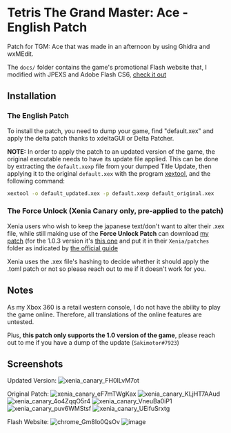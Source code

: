 # Tetris The Grand Master: Ace - English Patch

Patch for TGM: Ace that was made in an afternoon by using Ghidra and wxMEdit.

The `docs/` folder contains the game's promotional Flash website that, I modified with JPEXS and Adobe Flash CS6, [check it out](https://sakimotor.github.io/tgma_eng/)

## Installation


### The English Patch
To install the patch, you need to dump your game, find "default.xex" and apply the delta patch thanks to xdeltaGUI or Delta Patcher.

**NOTE:** In order to apply the patch to an updated version of the game, the original executable needs to have its update file applied. This can be done by extracting the `default.xexp` file from your dumped Title Update, then applying it to the original `default.xex` with the program [xextool](https://digiex.net/threads/xextool-6-3-download.9523/), and the following command:

```bash
xextool -o default_updated.xex -p default.xexp default_original.xex
```

### The Force Unlock (Xenia Canary only, pre-applied to the patch)
Xenia users who wish to keep the japanese text/don't want to alter their .xex file, while still making use of the **Force Unlock Patch** can download [my patch](https://github.com/Sakimotor/tgma_eng/blob/main/434107D2%20-%20Tetris%20The%20Grand%20Master%20Ace.patch.toml) (for the 1.0.3 version it's [this one](https://github.com/Sakimotor/tgma_eng/blob/main/434107D2%20v1.0.3%20-%20Tetris%20The%20Grand%20Master%20Ace.patch.toml) and put it in their `Xenia/patches` folder as indicated by [the official guide](https://github.com/xenia-canary/game-patches)



Xenia uses the .xex file's hashing to decide whether it should apply the .toml patch or not so please reach out to me if it doesn't work for you.

## Notes

As my Xbox 360 is a retail western console, I do not have the ability to play the game online. Therefore, all translations of the online features are untested.

Plus, **this patch only supports the 1.0 version of the game**, please reach out to me if you have a dump of the update (`Sakimotor#7923`)

## Screenshots

Updated Version:
![xenia_canary_FH0ILvM7ot](https://github.com/user-attachments/assets/e4b3fd42-efda-4067-a491-bf92735d89ef)


Original Patch:
![xenia_canary_eF7mTWgKax](https://github.com/user-attachments/assets/2130fd1e-1559-482e-b9b8-576a334bea77)
![xenia_canary_KLjHT7AAud](https://github.com/user-attachments/assets/bd418e6d-f1b0-4424-8695-54439664603a)
![xenia_canary_4o4ZqqO5r4](https://github.com/user-attachments/assets/52dee005-512f-4f67-96d8-d3ae254384d1)
![xenia_canary_VneuBa0iP1](https://github.com/user-attachments/assets/0bc7fcd7-5114-4e26-8e06-2288a1e86777)
![xenia_canary_puv6WMStsf](https://github.com/user-attachments/assets/c4c22e63-c3f9-4468-a22e-f29105e043e1) 
![xenia_canary_UEifuSrxtg](https://github.com/user-attachments/assets/c6a8a031-44b5-4ca9-8f48-d834e9aa7351)





Flash Website:
![chrome_Gm8Io0QsOv](https://github.com/user-attachments/assets/58c6d2d9-0417-4bb2-aa58-a48732b21209) ![image](https://github.com/user-attachments/assets/e4d3cb7a-da9f-46b4-a6bc-0822abb3f48a)

